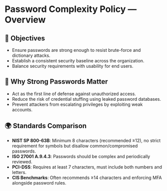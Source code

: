 # Password Complexity Policy — Overview

## 🎯 Objectives
- Ensure passwords are strong enough to resist brute-force and dictionary attacks.  
- Establish a consistent security baseline across the organization.  
- Balance security requirements with usability for end users.

## 🔑 Why Strong Passwords Matter
- Act as the first line of defense against unauthorized access.  
- Reduce the risk of credential stuffing using leaked password databases.  
- Prevent attackers from escalating privileges by exploiting weak accounts.

## 🌍 Standards Comparison
- **NIST SP 800-63B**: Minimum 8 characters (recommended ≥12), no strict requirement for symbols but disallow common/compromised passwords.  
- **ISO 27001 A.9.4.3**: Passwords should be complex and periodically reviewed.  
- **PCI-DSS**: Requires at least 7 characters, must include both numbers and letters.  
- **CIS Benchmarks**: Often recommends ≥14 characters and enforcing MFA alongside password rules.
